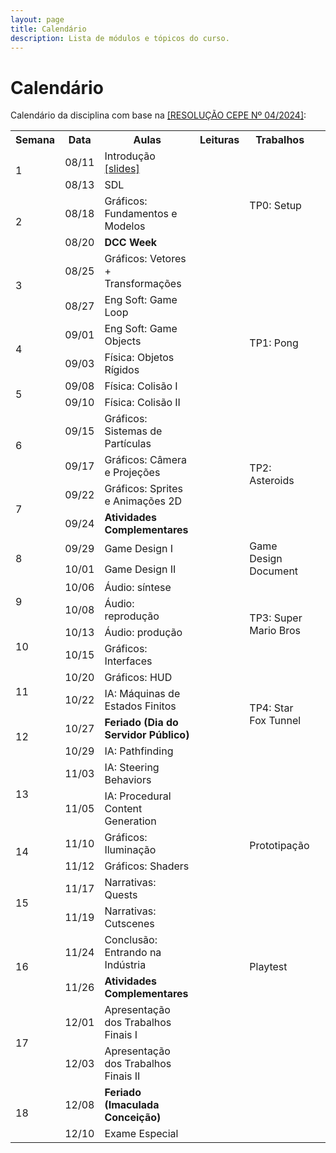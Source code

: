 ```yaml
---
layout: page
title: Calendário
description: Lista de módulos e tópicos do curso.
---
```


# Calendário

Calendário da disciplina com base na [[RESOLUÇÃO CEPE Nº 04/2024]](https://ufmg.br/storage/a/f/3/a/af3a8d2b58d73e8ae287c7f7ccb0d6a2_17324557300295_624904561.pdf):

<table>
  <tr>
    <th>Semana</th>
    <th>Data</th>
    <th>Aulas</th>
    <th>Leituras</th>
    <th>Trabalhos</th>
  </tr>

  <tr>
    <td rowspan="2">1</td>
    <td>08/11</td>
    <td>Introdução<br><a href="{{ 'assets/slides/A01-introducao.pdf' | relative_url }}">[slides]</a></td>
    <td></td>
    <td></td>
  </tr>
  <tr>
    <td>08/13</td>
    <td>SDL</td>
    <td></td>
    <td rowspan="2">TP0: Setup</td>
    <td></td>
  </tr>

  <tr>
    <td rowspan="2">2</td>
    <td>08/18</td>
    <td>Gráficos: Fundamentos e Modelos</td>
    <td></td>
  </tr>
  <tr>
    <td>08/20</td>
    <td><b>DCC Week</b></td>
    <td></td>
    <td></td>
    <td></td>
  </tr>

  <tr>
    <td rowspan="2">3</td>
    <td>08/25</td>
    <td>Gráficos: Vetores + Transformações</td>
    <td></td>
    <td></td>
  </tr>
  <tr>
    <td>08/27</td>
    <td>Eng Soft: Game Loop</td>
    <td></td>
    <td rowspan="4">TP1: Pong</td>
  </tr>

  <tr>
    <td rowspan="2">4</td>
    <td>09/01</td>
    <td>Eng Soft: Game Objects</td>
    <td></td>
  </tr>
  <tr>
    <td>09/03</td>
    <td>Física: Objetos Rígidos</td>
    <td></td>
    <td></td>
  </tr>

  <tr>
    <td rowspan="2">5</td>
    <td>09/08</td>
    <td>Física: Colisão I</td>
    <td></td>
  </tr>
  <tr>
    <td>09/10</td>
    <td>Física: Colisão II</td>
    <td></td>
    <td></td>
  </tr>

  <tr>
    <td rowspan="2">6</td>
    <td>09/15</td>
    <td>Gráficos: Sistemas de Partículas</td>
    <td></td>
    <td rowspan="4">TP2: Asteroids</td>
  </tr>
  <tr>
    <td>09/17</td>
    <td>Gráficos: Câmera e Projeções</td>
    <td></td>
    <td></td>
  </tr>

  <tr>
    <td rowspan="2">7</td>
    <td>09/22</td>
    <td>Gráficos: Sprites e Animações 2D</td>
    <td></td>
  </tr>
  <tr>
    <td>09/24</td>
    <td><b>Atividades Complementares</b></td>
    <td></td>
    <td></td>
  </tr>

  <tr>
    <td rowspan="2">8</td>
    <td>09/29</td>
    <td>Game Design I</td>
    <td></td>
    <td rowspan="2">Game Design Document</td>
  </tr>
  <tr>
    <td>10/01</td>
    <td>Game Design II</td>
    <td></td>
    <td></td>
  </tr>

  <tr>
    <td rowspan="2">9</td>
    <td>10/06</td>
    <td>Áudio: síntese</td>
    <td></td>
    <td rowspan="4">TP3: Super Mario Bros</td>
  </tr>
  <tr>
    <td>10/08</td>
    <td>Áudio: reprodução</td>
    <td></td>
    <td></td>
  </tr>

  <tr>
    <td rowspan="2">10</td>
    <td>10/13</td>
    <td>Áudio: produção</td>
    <td></td>
  </tr>
  <tr>
    <td>10/15</td>
    <td>Gráficos: Interfaces</td>
    <td></td>
    <td></td>
  </tr>

  <tr>
    <td rowspan="2">11</td>
    <td>10/20</td>
    <td>Gráficos: HUD</td>
    <td></td>
    <td rowspan="4">TP4: Star Fox Tunnel</td>
  </tr>
  <tr>
    <td>10/22</td>
    <td>IA: Máquinas de Estados Finitos</td>
    <td></td>
    <td></td>
  </tr>

  <tr>
    <td rowspan="2">12</td>
    <td>10/27</td>
    <td><b>Feriado (Dia do Servidor Público)</b></td>
    <td></td>
  </tr>
  <tr>
    <td>10/29</td>
    <td>IA: Pathfinding</td>
    <td></td>
    <td></td>
  </tr>

  <tr>
    <td rowspan="2">13</td>
    <td>11/03</td>
    <td>IA: Steering Behaviors</td>
    <td></td>
    <td rowspan="6">Prototipação</td>
  </tr>
  <tr>
    <td>11/05</td>
    <td>IA: Procedural Content Generation</td>
    <td></td>
    <td></td>
  </tr>

  <tr>
    <td rowspan="2">14</td>
    <td>11/10</td>
    <td>Gráficos: Iluminação</td>
    <td></td>
  </tr>
  <tr>
    <td>11/12</td>
    <td>Gráficos: Shaders</td>
    <td></td>
    <td></td>
  </tr>

  <tr>
    <td rowspan="2">15</td>
    <td>11/17</td>
    <td>Narrativas: Quests</td>
    <td></td>
  </tr>
  <tr>
    <td>11/19</td>
    <td>Narrativas: Cutscenes</td>
    <td></td>
    <td></td>
  </tr>

  <tr>
    <td rowspan="2">16</td>
    <td>11/24</td>
    <td>Conclusão: Entrando na Indústria</td>
    <td></td>
    <td rowspan="2">Playtest</td>
  </tr>
  <tr>
    <td>11/26</td>
    <td><b>Atividades Complementares</b></td>
    <td></td>
    <td></td>
  </tr>

  <tr>
    <td rowspan="2">17</td>
    <td>12/01</td>
    <td>Apresentação dos Trabalhos Finais I</td>
    <td></td>
    <td></td>
  </tr>
  <tr>
    <td>12/03</td>
    <td>Apresentação dos Trabalhos Finais II</td>
    <td></td>
    <td></td>
  </tr>

  <tr>
    <td rowspan="2">18</td>
    <td>12/08</td>
    <td><b>Feriado (Imaculada Conceição)</b></td>
    <td></td>
    <td></td>
  </tr>
  <tr>
    <td>12/10</td>
    <td>Exame Especial</td>
    <td></td>
    <td></td>
  </tr>

</table>
